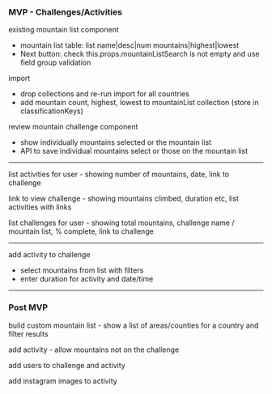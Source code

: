 ### MVP - Challenges/Activities

existing mountain list component

- mountain list table: list name|desc|num mountains|highest|lowest
- Next button: check this.props.mountainListSearch is not empty and use field group validation

import
- drop collections and re-run import for all countries
- add mountain count, highest, lowest to mountainList collection (store in classificationKeys)

review mountain challenge component

- show individually mountains selected or the mountain list
- API to save individual mountains select or those on the mountain list

----

list activities for user - showing number of mountains, date, link to challenge

link to view challenge - showing mountains climbed, duration etc, list activities with links

list challenges for user - showing total mountains, challenge name / mountain list, % complete, link to challenge

---

add activity to challenge

- select mountains from list with filters
- enter duration for activity and date/time


---

### Post MVP

build custom mountain list - show a list of areas/counties for a country and filter results

add activity - allow mountains not on the challenge

add users to challenge and activity

add instagram images to activity
